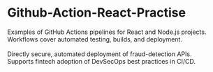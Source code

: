 # Github-Action-React-Practise 

Examples of GitHub Actions pipelines for React and Node.js projects.<br>
Workflows cover automated testing, builds, and deployment.<br>
<br>
Directly secure, automated deployment of fraud-detection APIs.<br>
Supports fintech adoption of DevSecOps best practices in CI/CD.<br>
